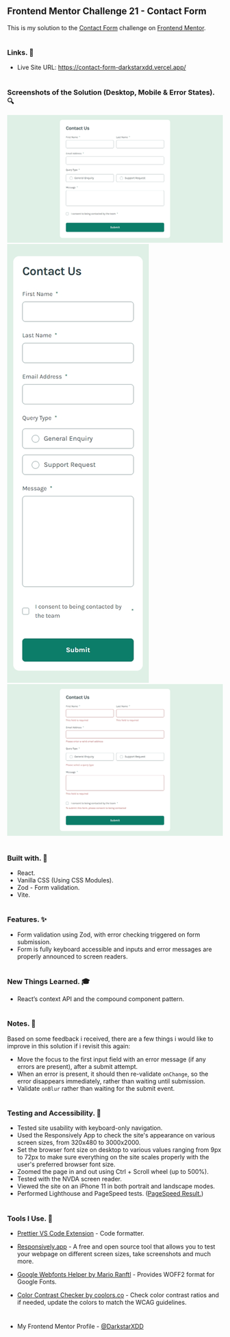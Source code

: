 ## Frontend Mentor Challenge 21 - Contact Form

This is my solution to the [Contact Form](https://www.frontendmentor.io/challenges/contact-form--G-hYlqKJj) challenge on [Frontend Mentor](https://www.frontendmentor.io/).

#

### Links. 🔗

- Live Site URL: https://contact-form-darkstarxdd.vercel.app/

#

### Screenshots of the Solution (Desktop, Mobile & Error States). 🔍

![](./solution_screenshots/screenshot_desktop.jpeg)
![](./solution_screenshots/screenshot_mobile.jpeg)
![](./solution_screenshots/screenshot_error_states.jpeg)

#

### Built with. 🔨

- React.
- Vanilla CSS (Using CSS Modules).
- Zod - Form validation.
- Vite.

#

### Features. ✨

- Form validation using Zod, with error checking triggered on form submission.
- Form is fully keyboard accessible and inputs and error messages are properly announced to screen readers.

#

### New Things Learned. 🎓

- React’s context API and the compound component pattern.

#

### Notes. 📌

Based on some feedback i received, there are a few things i would like to improve in this solution if i revisit this again:

- Move the focus to the first input field with an error message (if any errors are present), after a submit attempt.
- When an error is present, it should then re-validate `onChange`, so the error disappears immediately, rather than waiting until submission.
- Validate `onBlur` rather than waiting for the submit event.

#

### Testing and Accessibility. 🧪

- Tested site usability with keyboard-only navigation.
- Used the Responsively App to check the site's appearance on various screen sizes, from 320x480 to 3000x2000.
- Set the browser font size on desktop to various values ranging from 9px to 72px to make sure everything on the site scales properly with the user's preferred browser font size.
- Zoomed the page in and out using Ctrl + Scroll wheel (up to 500%).
- Tested with the NVDA screen reader.
- Viewed the site on an iPhone 11 in both portrait and landscape modes.
- Performed Lighthouse and PageSpeed tests. ([PageSpeed Result.](https://pagespeed.web.dev/analysis/https-contact-form-darkstarxdd-vercel-app/x5aum0xnla?form_factor=mobile))

#

### Tools I Use. 🔧

- [Prettier VS Code Extension](https://marketplace.visualstudio.com/items?itemName=esbenp.prettier-vscode) - Code formatter.

- [Responsively.app](https://responsively.app/) - A free and open source tool that allows you to test your webpage on different screen sizes, take screenshots and much more.

- [Google Webfonts Helper by Mario Ranftl](https://gwfh.mranftl.com/fonts) - Provides WOFF2 format for Google Fonts.

- [Color Contrast Checker by coolors.co](https://coolors.co/contrast-checker/112a46-acc8e5) - Check color contrast ratios and if needed, update the colors to match the WCAG guidelines.

#

- My Frontend Mentor Profile - [@DarkstarXDD](https://www.frontendmentor.io/profile/DarkstarXDD)
